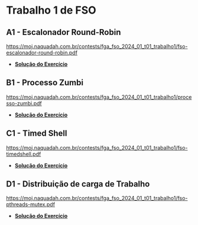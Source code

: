 # Trabalho 1 de FSO

## A1 - Escalonador Round-Robin

https://moj.naquadah.com.br/contests/fga_fso_2024_01_t01_trabalho1/fso-escalonador-round-robin.pdf

- **[Solução do Exercício](roundRobin.c)**

## B1 - Processo Zumbi

https://moj.naquadah.com.br/contests/fga_fso_2024_01_t01_trabalho1/processo-zumbi.pdf

- **[Solução do Exercício](processoZumbi.c)**

## C1 - Timed Shell

https://moj.naquadah.com.br/contests/fga_fso_2024_01_t01_trabalho1/fso-timedshell.pdf

- **[Solução do Exercício](timedShell.c)**

## D1 - Distribuição de carga de Trabalho

https://moj.naquadah.com.br/contests/fga_fso_2024_01_t01_trabalho1/fso-pthreads-mutex.pdf

- **[Solução do Exercício](distribuicaoTrabalho.c)**